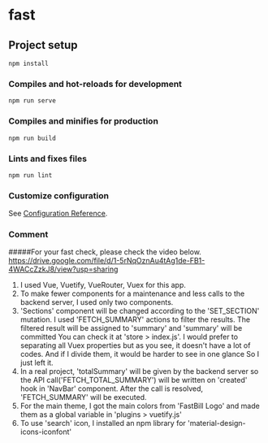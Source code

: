 # fast

## Project setup
```
npm install
```

### Compiles and hot-reloads for development
```
npm run serve
```

### Compiles and minifies for production
```
npm run build
```

### Lints and fixes files
```
npm run lint
```

### Customize configuration
See [Configuration Reference](https://cli.vuejs.org/config/).

### Comment
#####For your fast check, please check the video below.
https://drive.google.com/file/d/1-5rNqOznAu4tAg1de-FB1-4WACcZzkJ8/view?usp=sharing
1. I used Vue, Vuetify, VueRouter, Vuex for this app.
2. To make fewer components for a maintenance and less calls to the backend server, 
    I used only two components.
3.  'Sections' component will be changed according to the 'SET_SECTION' mutation.
    I used 'FETCH_SUMMARY' actions to filter the results. 
    The filtered result will be assigned to 'summary' and 'summary' will be committed
    You can check it at 'store > index.js'. 
    I would prefer to separating all Vuex properties but as you see, 
    it doesn't have a lot of codes. And if I divide them, it would be harder to see in one glance
    So I just left it.
3. In a real project, 'totalSummary' will be given by the backend server 
   so the API call('FETCH_TOTAL_SUMMARY') will be written on 'created' hook in 'NavBar' component.
   After the call is resolved, 'FETCH_SUMMARY' will be executed.
4. For the main theme, I got the main colors from 'FastBill Logo' and made them as a global variable in 'plugins > vuetify.js'
5. To use 'search' icon, I installed an npm library for 'material-design-icons-iconfont'